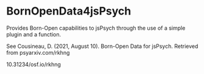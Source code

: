 # BornOpenData4jsPsych

Provides Born-Open capabilities to jsPsych through the use of a simple plugin and a function.

See Cousineau, D. (2021, August 10). Born-Open Data for jsPsych. Retrieved from psyarxiv.com/rkhng

10.31234/osf.io/rkhng


